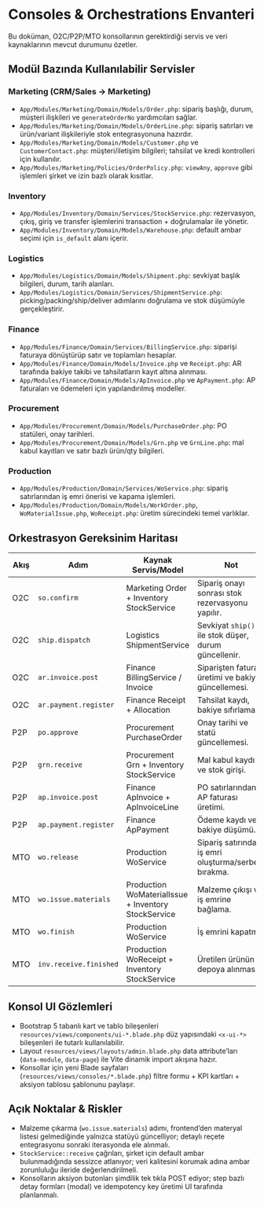 # Consoles & Orchestrations Envanteri

Bu doküman, O2C/P2P/MTO konsollarının gerektirdiği servis ve veri kaynaklarının mevcut durumunu özetler.

## Modül Bazında Kullanılabilir Servisler

### Marketing (CRM/Sales → Marketing)
- `App/Modules/Marketing/Domain/Models/Order.php`: sipariş başlığı, durum, müşteri ilişkileri ve `generateOrderNo` yardımcıları sağlar.
- `App/Modules/Marketing/Domain/Models/OrderLine.php`: sipariş satırları ve ürün/variant ilişkileriyle stok entegrasyonuna hazırdır.
- `App/Modules/Marketing/Domain/Models/Customer.php` ve `CustomerContact.php`: müşteri/iletişim bilgileri; tahsilat ve kredi kontrolleri için kullanılır.
- `App/Modules/Marketing/Policies/OrderPolicy.php`: `viewAny`, `approve` gibi işlemleri şirket ve izin bazlı olarak kısıtlar.

### Inventory
- `App/Modules/Inventory/Domain/Services/StockService.php`: rezervasyon, çıkış, giriş ve transfer işlemlerini transaction + doğrulamalar ile yönetir.
- `App/Modules/Inventory/Domain/Models/Warehouse.php`: default ambar seçimi için `is_default` alanı içerir.

### Logistics
- `App/Modules/Logistics/Domain/Models/Shipment.php`: sevkiyat başlık bilgileri, durum, tarih alanları.
- `App/Modules/Logistics/Domain/Services/ShipmentService.php`: picking/packing/ship/deliver adımlarını doğrulama ve stok düşümüyle gerçekleştirir.

### Finance
- `App/Modules/Finance/Domain/Services/BillingService.php`: siparişi faturaya dönüştürüp satır ve toplamları hesaplar.
- `App/Modules/Finance/Domain/Models/Invoice.php` ve `Receipt.php`: AR tarafında bakiye takibi ve tahsilatların kayıt altına alınması.
- `App/Modules/Finance/Domain/Models/ApInvoice.php` ve `ApPayment.php`: AP faturaları ve ödemeleri için yapılandırılmış modeller.

### Procurement
- `App/Modules/Procurement/Domain/Models/PurchaseOrder.php`: PO statüleri, onay tarihleri.
- `App/Modules/Procurement/Domain/Models/Grn.php` ve `GrnLine.php`: mal kabul kayıtları ve satır bazlı ürün/qty bilgileri.

### Production
- `App/Modules/Production/Domain/Services/WoService.php`: sipariş satırlarından iş emri önerisi ve kapama işlemleri.
- `App/Modules/Production/Domain/Models/WorkOrder.php`, `WoMaterialIssue.php`, `WoReceipt.php`: üretim sürecindeki temel varlıklar.

## Orkestrasyon Gereksinim Haritası

| Akış | Adım | Kaynak Servis/Model | Not |
| --- | --- | --- | --- |
| O2C | `so.confirm` | Marketing Order + Inventory StockService | Sipariş onayı sonrası stok rezervasyonu yapılır.
| O2C | `ship.dispatch` | Logistics ShipmentService | Sevkiyat `ship()` ile stok düşer, durum güncellenir.
| O2C | `ar.invoice.post` | Finance BillingService / Invoice | Siparişten fatura üretimi ve bakiye güncellemesi.
| O2C | `ar.payment.register` | Finance Receipt + Allocation | Tahsilat kaydı, bakiye sıfırlama.
| P2P | `po.approve` | Procurement PurchaseOrder | Onay tarihi ve statü güncellemesi.
| P2P | `grn.receive` | Procurement Grn + Inventory StockService | Mal kabul kaydı ve stok girişi.
| P2P | `ap.invoice.post` | Finance ApInvoice + ApInvoiceLine | PO satırlarından AP faturası üretimi.
| P2P | `ap.payment.register` | Finance ApPayment | Ödeme kaydı ve bakiye düşümü.
| MTO | `wo.release` | Production WoService | Sipariş satırından iş emri oluşturma/serbest bırakma.
| MTO | `wo.issue.materials` | Production WoMaterialIssue + Inventory StockService | Malzeme çıkışı ve iş emrine bağlama.
| MTO | `wo.finish` | Production WoService | İş emrini kapatma.
| MTO | `inv.receive.finished` | Production WoReceipt + Inventory StockService | Üretilen ürünün depoya alınması.

## Konsol UI Gözlemleri

- Bootstrap 5 tabanlı kart ve tablo bileşenleri `resources/views/components/ui-*.blade.php` düz yapısındaki `<x-ui-*>` bileşenleri ile tutarlı kullanılabilir.
- Layout `resources/views/layouts/admin.blade.php` data attribute’ları (`data-module`, `data-page`) ile Vite dinamik import akışına hazır.
- Konsollar için yeni Blade sayfaları (`resources/views/consoles/*.blade.php`) filtre formu + KPI kartları + aksiyon tablosu şablonunu paylaşır.

## Açık Noktalar & Riskler

- Malzeme çıkarma (`wo.issue.materials`) adımı, frontend’den materyal listesi gelmediğinde yalnızca statüyü güncelliyor; detaylı reçete entegrasyonu sonraki iterasyonda ele alınmalı.
- `StockService::receive` çağrıları, şirket için default ambar bulunmadığında sessizce atlanıyor; veri kalitesini korumak adına ambar zorunluluğu ileride değerlendirilmeli.
- Konsolların aksiyon butonları şimdilik tek tıkla POST ediyor; step bazlı detay formları (modal) ve idempotency key üretimi UI tarafında planlanmalı.
